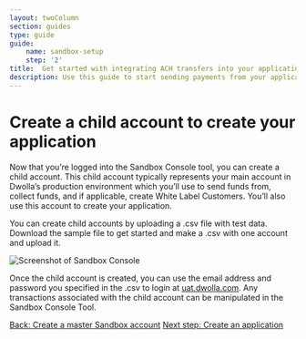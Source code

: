 ```yaml
---
layout: twoColumn
section: guides
type: guide
guide: 
    name: sandbox-setup
    step: '2'
title:  Get started with integrating ACH transfers into your application
description: Use this guide to start sending payments from your application by utilizing our open API with no per transaction fees. 
---
```


# Create a child account to create your application

Now that you’re logged into the Sandbox Console tool, you can create a child account. This child account typically represents your main account in Dwolla’s production environment which you’ll use to send funds from, collect funds, and if applicable, create White Label Customers. You’ll also use this account to create your application.

You can create child accounts by uploading a .csv file with test data. Download the sample file to get started and make a .csv with one account and upload it.

![Screenshot of Sandbox Console]({{site.baseurl}}/images/sandbox-guide-admin.png "Screenshot of Sandbox Console")

Once the child account is created, you can use the email address and password you specified in the .csv to login at [uat.dwolla.com](https://uat.dwolla.com).  Any transactions associated with the child account can be manipulated in the Sandbox Console Tool.

<nav class="pager-nav">
    <a href="./01-create-master-account.html">Back: Create a master Sandbox account</a>
    <a href="03-create-application.html">Next step: Create an application</a>
</nav>